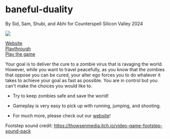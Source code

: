# baneful-duality
By Sid, Sam, Shubi, and Abhi for Counterspell Silicon Valley 2024

<img src='https://cloud-2y6yfn85e-hack-club-bot.vercel.app/0image.png'/>

[Website](https://sidsenthilexe.github.io/baneful-duality-website/)  
[Playthrough](https://cloud-28jk4odnr-hack-club-bot.vercel.app/02024-12-15_19-22-42.mp4)  
[Play the game](https://sidsenthil-exe.itch.io/baneful-duality)  

Your goal is to deliver the cure to a zombie virus that is ravaging the world.  However, while you want to travel peacefully, as you know that the zombies that oppose you can be cured,  your alter ego forces you to do whatever it takes to achieve your goal as fast as possible.  You are in control but you can't make the choices you would like to.

* Try to keep zombies safe and save the world!

* Gameplay is very easy to pick up with running, jumping, and shooting.

* For much more, please check out our [website](https://sidsenthilexe.github.io/baneful-duality-website/)!

Footstep sound credit: https://thowsenmedia.itch.io/video-game-footstep-sound-pack
